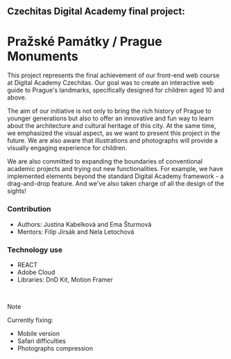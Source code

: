 <h2>Czechitas Digital Academy final project:</h2>
<h1>Pražské Památky / Prague Monuments</h1>
<p>This project represents the final achievement of our front-end web course at Digital Academy Czechitas.  Our goal was to create an interactive web guide to Prague's landmarks, specifically designed for children aged 10 and above.
</p>
<p>The aim of our initiative is not only to bring the rich history of Prague to younger generations but also to offer an innovative and fun way to learn about the architecture and cultural heritage of this city. At the same time, we emphasized the visual aspect, as we want to present this project in the future. We are also aware that illustrations and photographs will provide a visually engaging experience for children. 
</p>

<p>We are also committed to expanding the boundaries of conventional academic projects and trying out new functionalities. For example, we have implemented elements beyond the standard Digital Academy framework - a drag-and-drop feature. And we've also taken charge of all the design of the sights!
</p>

<h3>Contribution</h3>

<ul>
  <li>Authors: Justina Kabelková and Ema Šturmová</li>
  <li>Mentors: Filip Jirsák and Nela Letochová</li>
</ul>

<h3>Technology use</h3>
<ul>
  <li>REACT</li>
  <li>Adobe Cloud</li>
  <li>Libraries: DnD Kit, Motion Framer</li>
</ul>
<br>


> [!note]  
> <p> Currently fixing: </p>
><ul>
>  <li>Mobile version</li>
>  <li>Safari difficulties</li>
>  <li>Photographs compression</li>
> </ul>



